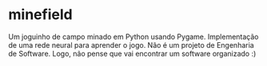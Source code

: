 # minefield
Um joguinho de campo minado em Python usando Pygame. Implementação de uma rede neural para aprender o jogo. Não é um projeto de Engenharia de Software. Logo, não pense que vai encontrar um software organizado :)
